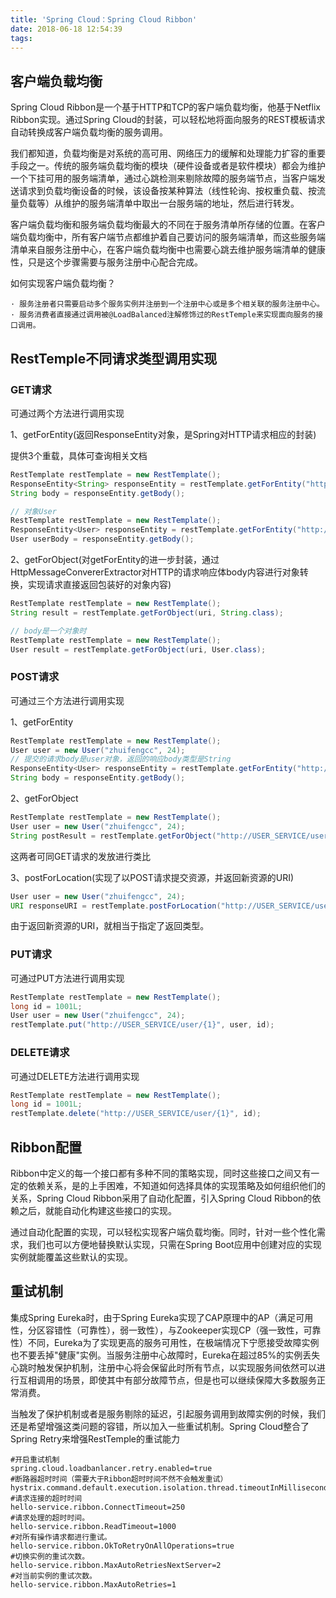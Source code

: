 ```yaml
---
title: 'Spring Cloud：Spring Cloud Ribbon'
date: 2018-06-18 12:54:39
tags:
---
```

## 客户端负载均衡
Spring Cloud Ribbon是一个基于HTTP和TCP的客户端负载均衡，他基于Netflix Ribbon实现。通过Spring Cloud的封装，可以轻松地将面向服务的REST模板请求自动转换成客户端负载均衡的服务调用。

我们都知道，负载均衡是对系统的高可用、网络压力的缓解和处理能力扩容的重要手段之一。传统的服务端负载均衡的模块（硬件设备或者是软件模块）都会为维护一个下挂可用的服务端清单，通过心跳检测来剔除故障的服务端节点，当客户端发送请求到负载均衡设备的时候，该设备按某种算法（线性轮询、按权重负载、按流量负载等）从维护的服务端清单中取出一台服务端的地址，然后进行转发。

客户端负载均衡和服务端负载均衡最大的不同在于服务清单所存储的位置。在客户端负载均衡中，所有客户端节点都维护着自己要访问的服务端清单，而这些服务端清单来自服务注册中心，在客户端负载均衡中也需要心跳去维护服务端清单的健康性，只是这个步骤需要与服务注册中心配合完成。

如何实现客户端负载均衡？

    · 服务注册者只需要启动多个服务实例并注册到一个注册中心或是多个相关联的服务注册中心。
    · 服务消费者直接通过调用被@LoadBalanced注解修饰过的RestTemple来实现面向服务的接口调用。

## RestTemple不同请求类型调用实现

### GET请求
可通过两个方法进行调用实现

1、getForEntity(返回ResponseEntity对象，是Spring对HTTP请求相应的封装)

提供3个重载，具体可查询相关文档

```java
RestTemplate restTemplate = new RestTemplate();
ResponseEntity<String> responseEntity = restTemplate.getForEntity("http://USER_SERVICE/user?name={1}", String.class, "zhuifengcc")
String body = responseEntity.getBody();

// 对象User
RestTemplate restTemplate = new RestTemplate();
ResponseEntity<User> responseEntity = restTemplate.getForEntity("http://USER_SERVICE/user?name={1}", User.class, "zhuifengcc")
User userBody = responseEntity.getBody();
```
2、getForObject(对getForEntity的进一步封装，通过HttpMessageConvererExtractor对HTTP的请求响应体body内容进行对象转换，实现请求直接返回包装好的对象内容)

```java
RestTemplate restTemplate = new RestTemplate();
String result = restTemplate.getForObject(uri, String.class);

// body是一个对象时
RestTemplate restTemplate = new RestTemplate();
User result = restTemplate.getForObject(uri, User.class);
```

### POST请求
可通过三个方法进行调用实现

1、getForEntity

```java
RestTemplate restTemplate = new RestTemplate();
User user = new User("zhuifengcc", 24);
// 提交的请求body是user对象，返回的响应body类型是String
ResponseEntity<User> responseEntity = restTemplate.getForEntity("http://USER_SERVICE/user", user, String.class)
String body = responseEntity.getBody();
```
2、getForObject

```java
RestTemplate restTemplate = new RestTemplate();
User user = new User("zhuifengcc", 24);
String postResult = restTemplate.getForObject("http://USER_SERVICE/user", user, String.class)
```
这两者可同GET请求的发放进行类比

3、postForLocation(实现了以POST请求提交资源，并返回新资源的URI)

```java
User user = new User("zhuifengcc", 24);
URI responseURI = restTemplate.postForLocation("http://USER_SERVICE/user", user, String.class)
```
由于返回新资源的URI，就相当于指定了返回类型。

### PUT请求
可通过PUT方法进行调用实现

```java
RestTemplate restTemplate = new RestTemplate();
long id = 1001L;
User user = new User("zhuifengcc", 24);
restTemplate.put("http://USER_SERVICE/user/{1}", user, id);
```

### DELETE请求
可通过DELETE方法进行调用实现

```java
RestTemplate restTemplate = new RestTemplate();
long id = 1001L;
restTemplate.delete("http://USER_SERVICE/user/{1}", id);
```
## Ribbon配置
Ribbon中定义的每一个接口都有多种不同的策略实现，同时这些接口之间又有一定的依赖关系，是的上手困难，不知道如何选择具体的实现策略及如何组织他们的关系，Spring Cloud Ribbon采用了自动化配置，引入Spring Cloud Ribbon的依赖之后，就能自动化构建这些接口的实现。

通过自动化配置的实现，可以轻松实现客户端负载均衡。同时，针对一些个性化需求，我们也可以方便地替换默认实现，只需在Spring Boot应用中创建对应的实现实例就能覆盖这些默认的实现。

## 重试机制

集成Spring Eureka时，由于Spring Eureka实现了CAP原理中的AP（满足可用性，分区容错性（可靠性），弱一致性），与Zookeeper实现CP（强一致性，可靠性）不同，Eureka为了实现更高的服务可用性，在极端情况下宁愿接受故障实例也不要丢掉"健康"实例。当服务注册中心故障时，Eureka在超过85%的实例丢失心跳时触发保护机制，注册中心将会保留此时所有节点，以实现服务间依然可以进行互相调用的场景，即使其中有部分故障节点，但是也可以继续保障大多数服务正常消费。

当触发了保护机制或者是服务剔除的延迟，引起服务调用到故障实例的时候，我们还是希望增强这类问题的容错，所以加入一些重试机制。Spring Cloud整合了Spring Retry来增强RestTemple的重试能力

    #开启重试机制
    spring.cloud.loadbanlancer.retry.enabled=true
    #断路器超时时间（需要大于Ribbon超时时间不然不会触发重试）
    hystrix.command.default.execution.isolation.thread.timeoutInMilliseconds=10000
    #请求连接的超时时间
    hello-service.ribbon.ConnectTimeout=250
    #请求处理的超时时间。
    hello-service.ribbon.ReadTimeout=1000
    #对所有操作请求都进行重试。
    hello-service.ribbon.OkToRetryOnAllOperations=true
    #切换实例的重试次数。
    hello-service.ribbon.MaxAutoRetriesNextServer=2
    #对当前实例的重试次数。
    hello-service.ribbon.MaxAutoRetries=1